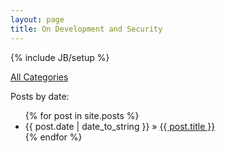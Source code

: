 ```yaml
---
layout: page
title: On Development and Security
---
```

{% include JB/setup %}

<a href="{{ BASE_PATH }}/categories.html"> All Categories </a>

Posts by date:

<ul class="posts">
  {% for post in site.posts %}
    <li><span>{{ post.date | date_to_string }}</span> &raquo; <a href="{{ BASE_PATH }}{{ post.url }}">{{ post.title }}</a></li>
  {% endfor %}
</ul>
